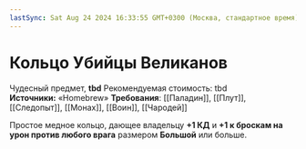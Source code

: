 ```yaml
---
lastSync: Sat Aug 24 2024 16:33:55 GMT+0300 (Москва, стандартное время)
---
```

# Кольцо Убийцы Великанов

Чудесный предмет, **tbd**
Рекомендуемая стоимость: tbd
**Источники:** «Homebrew»
**Требования**: [[Паладин]], [[Плут]], [[Следопыт]], [[Монах]], [[Воин]], [[Чародей]]

Простое медное кольцо, дающее владельцу **+1 КД** и **+1 к броскам на урон против любого врага** размером **Большой** или больше.